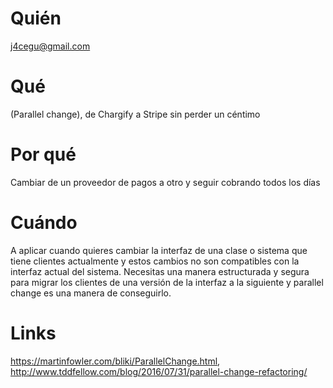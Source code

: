 # Quién
j4cegu@gmail.com

# Qué
(Parallel change), de Chargify a Stripe sin perder un céntimo

# Por qué
Cambiar de un proveedor de pagos a otro y seguir cobrando todos los días

# Cuándo
A aplicar cuando quieres cambiar la interfaz de una clase o sistema que tiene clientes actualmente y estos cambios no son compatibles con la interfaz actual del sistema. Necesitas una manera estructurada y segura para migrar los clientes de una versión de la interfaz a la siguiente y parallel change es una manera de conseguirlo.

# Links
https://martinfowler.com/bliki/ParallelChange.html, http://www.tddfellow.com/blog/2016/07/31/parallel-change-refactoring/
